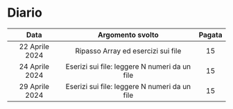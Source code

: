 # Diario

|      Data      |               Argomento svolto                | Pagata |
| :------------: | :-------------------------------------------: | :----: |
| 22 Aprile 2024 |      Ripasso Array ed esercizi sui file       |   15   |
| 24 Aprile 2024 | Eserizi sui file: leggere N numeri da un file |   15   |
| 29 Aprile 2024 | Eserizi sui file: leggere N numeri da un file |   15   |
